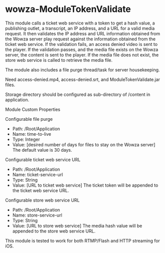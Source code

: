 # wowza-ModuleTokenValidate

This module calls a ticket web service with a token to get a hash value, a publishing outlet, a transcript, an IP address, and a URL for a valid media request. 
It then validates the IP address and URL information obtained from the Wowza server play request against the information obtained from the ticket web service.
If the validation fails, an access denied video is sent to the player.
If the validation passes, and the media file exists on the Wowza server, the content is sent to the player.
If the media file does not exist, the store web service is called to retrieve the media file.

The module also includes a file purge thread/task for server housekeeping.

Need access-denied.mp4, access-denied.srt, and ModuleTokenValidate.jar files.

Storage directory should be configured as sub-directory of /content in application.

Module Custom Properties

Configurable file purge
* Path: /Root/Application
* Name: time-to-live
* Type: Integer
* Value: [desired number of days for files to stay on the Wowza server]
The default value is 30 days.

Configurable ticket web service URL
* Path: /Root/Application
* Name: ticket-service-url
* Type: String
* Value: [URL to ticket web service]
The ticket token will be appended to the ticket web service URL.

Configurable store web service URL
* Path: /Root/Application
* Name: store-service-url
* Type: String
* Value: [URL to store web service]
The media hash value will be appended to the store web service URL.

This module is tested to work for both RTMP/Flash and HTTP streaming for iOS.
